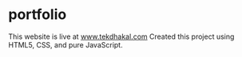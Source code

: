 # portfolio
This website is live at www.tekdhakal.com
Created this project using HTML5, CSS, and pure JavaScript. 
